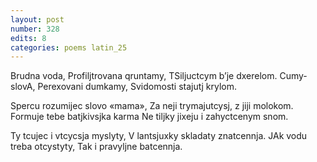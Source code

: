 ```yaml
---
layout: post
number: 328
edits: 8
categories: poems latin_25
---
```


Brudna voda, 
Profiljtrovana qruntamy, 
TSiljuctcym bʼje dxerelom.
Cumy-slovA,
Perexovani dumkamy,
Svidomosti stajutj krylom. 

Spercu rozumijec slovo «mama»,
Za neji trymajutcysj, z jiji molokom.
Formuje tebe batjkivsjka karma
Ne tiljky jixeju i zahyctcenym snom. 

Ty tcujec i vtcycsja myslyty,
V lantsjuxky skladaty znatcennja.
JAk vodu treba otcystyty,
Tak i pravyljne batcennja.
